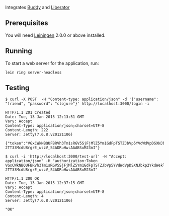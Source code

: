 Integrates [Buddy](https://github.com/funcool/buddy) and [Liberator](clojure-liberator.github.io/liberator/)

## Prerequisites

You will need [Leiningen](https://github.com/technomancy/leiningen) 2.0.0 or above installed.

## Running

To start a web server for the application, run:

    lein ring server-headless

## Testing 
```
$ curl -X POST  -H "Content-type: application/json" -d '{"username": "friend", "password": "clojure"}' http://localhost:3000/login -i

HTTP/1.1 201 Created
Date: Tue, 13 Jan 2015 12:13:51 GMT
Vary: Accept
Content-Type: application/json;charset=UTF-8
Content-Length: 222
Server: Jetty(7.6.8.v20121106)

{"token":"VGxCWkNBQUFBRVh3Tm1sRGV5SjFjMlZ5Ym1GdFpTSTZJbVp5YVdWdVpDSXNJbkp2YkdWeklqcGJJbUoxWkdSNUxXeHBZbVZ5WVhSdmNpNWpiM0psTG1oaGJtUnNaWEl2ZFhObGNpSmRmUQ:lOnrn1rGpbMRDai5dK9BoJZH0N-2TT33McdU8rgrE_w:zV_S4ADRuHw:AAABSuM23nI"}

$ curl -i 'http://localhost:3000/test-url' -H "Accept: application/json" -H "authorization:Token VGxCWkNBQUFBRVh3Tm1sRGV5SjFjMlZ5Ym1GdFpTSTZJbVp5YVdWdVpDSXNJbkp2YkdWeklqcGJJbUoxWkdSNUxXeHBZbVZ5WVhSdmNpNWpiM0psTG1oaGJtUnNaWEl2ZFhObGNpSmRmUQ:lOnrn1rGpbMRDai5dK9BoJZH0N-2TT33McdU8rgrE_w:zV_S4ADRuHw:AAABSuM23nI"

HTTP/1.1 200 OK
Date: Tue, 13 Jan 2015 12:37:15 GMT
Vary: Accept
Content-Type: application/json;charset=UTF-8
Content-Length: 4
Server: Jetty(7.6.8.v20121106)

"OK"
```
